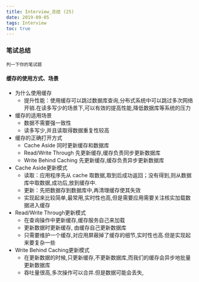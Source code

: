 ```yaml
---
title: Interview_总结 (25)
date: 2019-09-05
tags: Interview
toc: true
---
```


### 笔试总结
    列一下你的笔试题
    
<!-- more -->

#### 缓存的使用方式、场景
- 为什么使用缓存
    * 提升性能：使用缓存可以跳过数据库查询,分布式系统中可以跳过多次网络开销.在读多写少的场景下,可以有效的提高性能,降低数据库等系统的压力
- 缓存的适用场景
    * 数据不需要强一致性
    * 读多写少,并且读取得数据重复性较高
- 缓存的正确打开方式
    * Cache Aside 同时更新缓存和数据库
    * Read/Write Through 先更新缓存,缓存负责同步更新数据库
    * Write Behind Caching 先更新缓存,缓存负责异步更新数据库
- Cache Aside更新模式
    * 读取：应用程序先从 cache 取数据,取到后成功返回；没有得到,则从数据库中取数据,成功后,放到缓存中.
    * 更新：先把数据存到数据库中,再清理缓存使其失效
    * 实现起来比较简单,最常用,实时性也高,但是需要应用需要关注核实加载数据进入缓存
- Read/Write Through更新模式
    * 在查询操作中更新缓存,缓存服务自己来加载
    * 更新数据时更新缓存, 由缓存自己更新数据库
    * 只需要维护一个缓存,对应用屏蔽掉了缓存的细节,实时性也高.但是实现起来要复杂一些
- Write Behind Caching更新模式
    * 在更新数据的时候,只更新缓存,不更新数据库,而我们的缓存会异步地批量更新数据库
    * 吞吐量很高,多次操作可以合并.但是数据可能会丢失,





